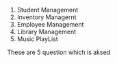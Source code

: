 1) Student Management
2) Inventory Managernt
3) Employee Management
4) Library Management
5) Music PlayList

These are 5 question which is aksed 
